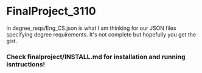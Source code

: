 # FinalProject_3110

In degree_reqs/Eng_CS.json is what I am thinking for our JSON files specifying
degree requirements. It's not complete but hopefully you get the gist.



### Check finalproject/INSTALL.md for installation and running isntructions!